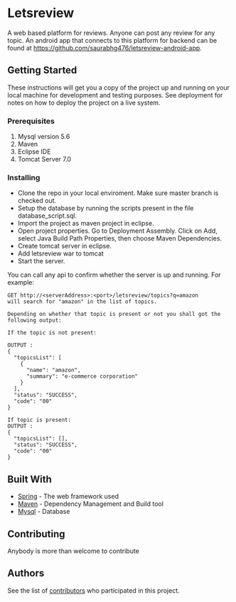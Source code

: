 # Letsreview

A web based platform for reviews. Anyone can post any review for any topic. An android app that connects to this platform for backend can be found at https://github.com/saurabhg476/letsreview-android-app.

## Getting Started

These instructions will get you a copy of the project up and running on your local machine for development and testing purposes. See deployment for notes on how to deploy the project on a live system.

### Prerequisites

1. Mysql version 5.6 
2. Maven 
3. Eclipse IDE 
4. Tomcat Server 7.0

### Installing

* Clone the repo in your local enviroment. Make sure master branch is checked out.
* Setup the database by running the scripts present in the file database_script.sql.
* Import the project as maven project in eclipse.
* Open project properties. Go to Deployment Assembly. Click on Add, select Java Build Path Properties, then choose Maven Dependencies.
* Create tomcat server in eclipse.
* Add letsreview war to tomcat
* Start the server.

You can call any api to confirm whether the server is up and running. 
For example:
```
GET http://<serverAddress>:<port>/letsreview/topics?q=amazon
will search for "amazon" in the list of topics.

Depending on whether that topic is present or not you shall got the following output:

If the topic is not present:

OUTPUT : 
{
  "topicsList": [
    {
      "name": "amazon",
      "summary": "e-commerce corporation"
    }
  ],
  "status": "SUCCESS",
  "code": "00"
}

If topic is present:
OUTPUT : 
{
  "topicsList": [],
  "status": "SUCCESS",
  "code": "00"
}

```
## Built With

* [Spring](https://spring.io/docs) - The web framework used
* [Maven](https://maven.apache.org/) - Dependency Management and Build tool
* [Mysql](https://dev.mysql.com/doc/) - Database

## Contributing

Anybody is more than welcome to contribute

## Authors

See the list of [contributors](https://github.com/your/project/contributors) who participated in this project.


